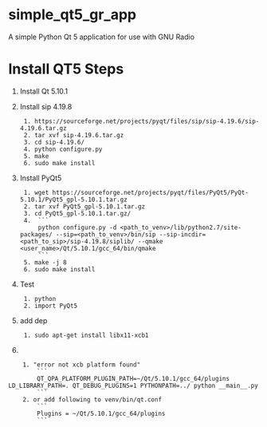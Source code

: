 # simple_qt5_gr_app
A simple Python Qt 5 application for use with GNU Radio


# Install QT5 Steps
1. Install Qt 5.10.1
2. Install sip 4.19.8

		1. https://sourceforge.net/projects/pyqt/files/sip/sip-4.19.6/sip-4.19.6.tar.gz
		2. tar xvf sip-4.19.6.tar.gz
		3. cd sip-4.19.6/
		4. python configure.py
		5. make
		6. sudo make install

3. Install PyQt5

		1. wget https://sourceforge.net/projects/pyqt/files/PyQt5/PyQt-5.10.1/PyQt5_gpl-5.10.1.tar.gz
		2. tar xvf PyQt5_gpl-5.10.1.tar.gz
		3. cd PyQt5_gpl-5.10.1.tar.gz/
		4.  ```
			python configure.py -d <path_to_venv>/lib/python2.7/site-packages/ --sip=<path_to_venv>/bin/sip --sip-incdir=<path_to_sip>/sip-4.19.8/siplib/ --qmake <user_name>/Qt/5.10.1/gcc_64/bin/qmake
			```
		5. make -j 8
		6. sudo make install

4) Test

		1. python 
		2. import PyQt5

5) add dep

		1. sudo apt-get install libx11-xcb1

6) 

		1. "error not xcb platform found"
			```
			QT_QPA_PLATFORM_PLUGIN_PATH=~/Qt/5.10.1/gcc_64/plugins LD_LIBRARY_PATH=. QT_DEBUG_PLUGINS=1 PYTHONPATH=../ python __main__.py 
			```
		2. or add following to venv/bin/qt.conf
			```
			Plugins = ~/Qt/5.10.1/gcc_64/plugins
			```